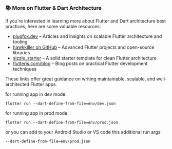 ### 📚 More on Flutter & Dart Architecture

If you're interested in learning more about Flutter and Dart architecture best practices, here are some valuable resources:

- [plugfox.dev](https://plugfox.dev/) – Articles and insights on scalable Flutter architecture and tooling  
- [hawkkiller on GitHub](https://github.com/hawkkiller) – Advanced Flutter projects and open-source libraries  
- [sizzle_starter](https://github.com/hawkkiller/sizzle_starter) – A solid starter template for clean Flutter architecture  
- [flutteris.com/blog](https://flutteris.com/blog) – Blog posts on practical Flutter development techniques  

These links offer great guidance on writing maintainable, scalable, and well-architected Flutter apps.



for running app in dev mode:

    flutter run --dart-define-from-file=env/dev.json

for running app in prod mode:

    flutter run --dart-define-from-file=env/prod.json


or you can add to your Android Studio or VS code this additional run args:

    --dart-define-from-file=env/prod.json